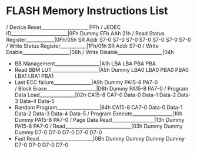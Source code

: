 # FLASH Memory Instructions List

/ Device Reset____________________|FFh
/ JEDEC ID________________________|9Fh Dummy EFh AAh 21h
/ Read Status Register____________|0Fh/05h SR Addr S7-0 S7-0 S7-0 S7-0 S7-0 S7-0 S7-0
/ Write Status Register___________|1Fh/01h SR Addr S7-0
/ Write Enable____________________|06h
/ Write Disable___________________|04h
* BB Management___________________|A1h LBA LBA PBA PBA
* Read BBM LUT____________________|A5h Dummy LBA0 LBA0 PBA0 PBA0 LBA1 LBA1 PBA1
* Last ECC failure________________|A9h Dummy PA15-8 PA7-0 				
/ Block Erase_____________________|D8h Dummy PA15-8 PA7-0
/ Program Data Load_______________|02h CA15-8 CA7-0 Data-0 Data-1 Data-2 Data-3 Data-4 Data-5
* Random Program__________________|84h CA15-8 CA7-0 Data-0 Data-1 Data-2 Data-3 Data-4 Data-5
/ Program Execute_________________|10h Dummy PA15-8 PA7-0
/ Page Data Read__________________|13h Dummy PA15-8 PA7-0
/ Read____________________________|03h Dummy Dummy Dummy D7-0 D7-0 D7-0 D7-0 D7-0
* Fast Read_______________________|0Bh Dummy Dummy Dummy Dummy D7-0 D7-0 D7-0 D7-0